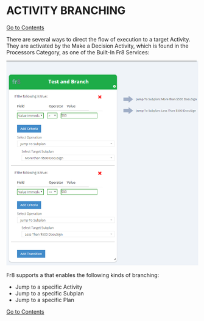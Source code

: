 # ACTIVITY BRANCHING
[Go to Contents](/Docs/Home.md) 

There are several ways to direct the flow of execution to a target Activity. They are activated by the Make a Decision Activity, which is found in the Processors Category, as one of the Built-In Fr8 Services:

![Test_and_Branch](/Docs/img/Branching_TestAndBranch.png) 

Fr8 supports a  that enables the following kinds of branching:

- Jump to a specific Activity		
- Jump to a specific Subplan		
- Jump to a specific Plan		
 
 [Go to Contents](/Docs/Home.md) 
